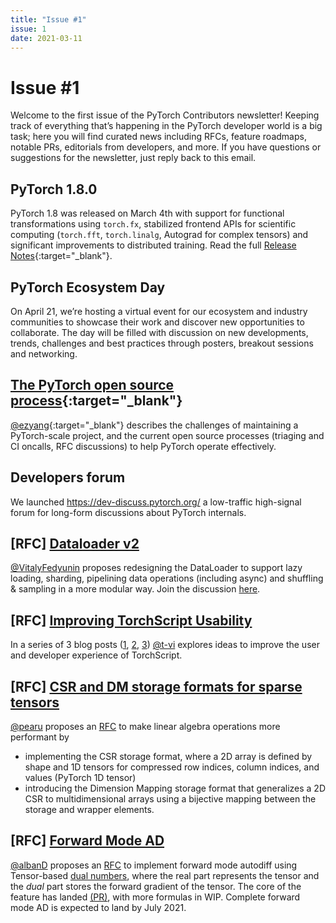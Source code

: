 ```yaml
---
title: "Issue #1"
issue: 1
date: 2021-03-11
---
```



# Issue \#1

Welcome to the first issue of the PyTorch Contributors newsletter! Keeping track of everything that’s happening in the PyTorch developer world is a big task; here you will find curated news including RFCs, feature roadmaps, notable PRs, editorials from developers, and more.  If you have questions or suggestions for the newsletter, just reply back to this email.

## PyTorch 1.8.0

PyTorch 1.8 was released on March 4th with support for functional transformations using `torch.fx`, stabilized frontend APIs for scientific computing (`torch.fft`, `torch.linalg`, Autograd for complex tensors) and significant improvements to distributed training. Read the full [Release Notes](https://github.com/pytorch/pytorch/releases/tag/v1.8.0){:target="_blank"}.

## PyTorch Ecosystem Day

On April 21, we’re hosting a virtual event for our ecosystem and industry communities to showcase their work and discover new opportunities to collaborate. The day will be filled with discussion on new developments, trends, challenges and best practices through posters, breakout sessions and networking. 

## [The PyTorch open source process](http://blog.ezyang.com/2021/01/pytorch-open-source-process/){:target="_blank"}

[@ezyang](https://github.com/ezyang){:target="_blank"} describes the challenges of maintaining a PyTorch-scale project, and the current open source processes (triaging and CI oncalls, RFC discussions) to help PyTorch operate effectively.

## Developers forum

We launched https://dev-discuss.pytorch.org/ a low-traffic high-signal forum for long-form discussions about PyTorch internals.

## [RFC] [Dataloader v2](https://github.com/pytorch/pytorch/issues/49440)

[@VitalyFedyunin](https://github.com/VitalyFedyunin) proposes redesigning the DataLoader to support lazy loading, sharding, pipelining data operations (including async) and shuffling & sampling in a more modular way. Join the discussion [here](https://github.com/pytorch/pytorch/issues/49440).

## [RFC] [Improving TorchScript Usability](https://dev-discuss.pytorch.org/t/torchscript-usability/55)

In a series of 3 blog posts ([1](https://lernapparat.de/scripttorch/), [2](https://lernapparat.de/jit-python-graphops/), [3](https://lernapparat.de/jit-fallback/)) [@t-vi](https://github.com/t-vi) explores ideas to improve the user and developer experience of TorchScript.

## [RFC] [CSR and DM storage formats for sparse tensors](https://github.com/pytorch/rfcs/pull/13)

[@pearu](https://github.com/pearu) proposes an [RFC](https://github.com/pytorch/rfcs/pull/13) to make linear algebra operations more performant by

- implementing the CSR storage format, where a 2D array is defined by shape and 1D tensors for compressed row indices, column indices, and values (PyTorch 1D tensor)
- introducing the Dimension Mapping storage format that generalizes a 2D CSR to multidimensional arrays using a bijective mapping between the storage and wrapper elements.

## [RFC] [Forward Mode AD](https://github.com/pytorch/rfcs/pull/11)

[@albanD](https://github.com/albanD) proposes an [RFC](https://github.com/pytorch/rfcs/pull/11) to implement forward mode autodiff using Tensor-based [dual numbers](https://blog.demofox.org/2014/12/30/dual-numbers-automatic-differentiation/), where the real part represents the tensor and the *dual* part stores the forward gradient of the tensor. The core of the feature has landed [(PR)](https://github.com/pytorch/pytorch/pull/49734), with more formulas in WIP. Complete forward mode AD is expected to land by July 2021.
